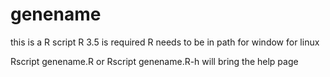 # genename

this is a R script
R 3.5 is required
R needs to be in path for window
for linux


Rscript genename.R or Rscript genename.R-h will bring the help page
